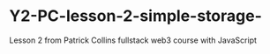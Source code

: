 # Y2-PC-lesson-2-simple-storage-
Lesson 2 from Patrick Collins fullstack web3 course with JavaScript
